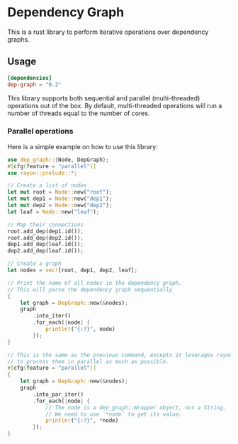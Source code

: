 Dependency Graph
================

This is a rust library to perform iterative operations over dependency graphs.

## Usage

```toml
[dependencies]
dep-graph = "0.2"
```

This library supports both sequential and parallel (multi-threaded) operations out of the box. By default, multi-threaded operations will run a number of threads equal to the number of cores.

### Parallel operations

Here is a simple example on how to use this library:

```rust
use dep_graph::{Node, DepGraph};
#[cfg(feature = "parallel")]
use rayon::prelude::*;

// Create a list of nodes
let mut root = Node::new("root");
let mut dep1 = Node::new("dep1");
let mut dep2 = Node::new("dep2");
let leaf = Node::new("leaf");

// Map their connections
root.add_dep(dep1.id());
root.add_dep(dep2.id());
dep1.add_dep(leaf.id());
dep2.add_dep(leaf.id());

// Create a graph
let nodes = vec![root, dep1, dep2, leaf];

// Print the name of all nodes in the dependency graph.
// This will parse the dependency graph sequentially
{
    let graph = DepGraph::new(&nodes);
    graph
        .into_iter()
        .for_each(|node| {
            println!("{:?}", node)
        });
}

// This is the same as the previous command, excepts it leverages rayon
// to process them in parallel as much as possible.
#[cfg(feature = "parallel")]
{
    let graph = DepGraph::new(&nodes);
    graph
        .into_par_iter()
        .for_each(|node| {
            // The node is a dep_graph::Wrapper object, not a String.
            // We need to use `*node` to get its value.
            println!("{:?}", *node)
        });
}
```
